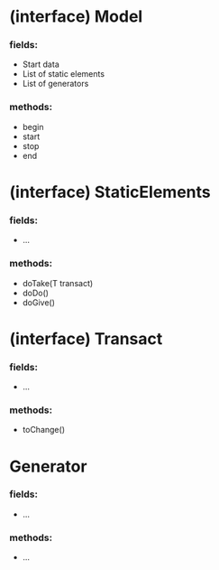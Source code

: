  # (interface) Model

 ### fields:
 * Start data
 * List of static elements
 * List of generators

 ### methods:
 * begin
 * start
 * stop
 * end
 
 
 # (interface) StaticElements

 ### fields:
 * ...

 ### methods:
 * doTake(T transact)
 * doDo()
 * doGive()
 
 
 # (interface) Transact

 ### fields:
 * ...

 ### methods:
 * toChange()
 
 
 # Generator

 ### fields:
 * ...

 ### methods:
 * ...
